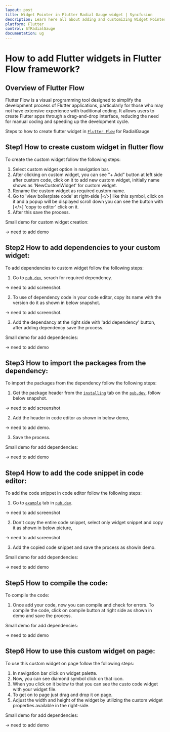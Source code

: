 ```yaml
---
layout: post
title: Widget Pointer in Flutter Radial Gauge widget | Syncfusion
description: Learn here all about adding and customizing Widget Pointer of Syncfusion Flutter Radial Gauge (SfRadialGauge) widget and more.
platform: Flutter
control: SfRadialGauge
documentation: ug
---
```


# How to add Flutter widgets in Flutter Flow framework?

## Overview of Flutter Flow

Flutter Flow is a visual programming tool designed to simplify the development process of Flutter applications, particularly for those who may not have extensive experience with traditional coding. It allows users to create Flutter apps through a drag-and-drop interface, reducing the need for manual coding and speeding up the development cycle.

Steps to how to create flutter widget in [`Flutter Flow`](https://app.flutterflow.io/) for RadialGauge

## Step1 How to create custom widget in flutter flow

To create the custom widget follow the following steps:

1. Select custom widget option in navigation bar.
2. After clicking on custom widget, you can see "+ Add" button at left side after custom code, click on it to add new custom widget, initially name shows as 'NewCustomWidget' for custom widget.
3. Rename the custom widget as required custom name.
4. Go to 'view boilerplate code' at right-side [</>] like this symbol, click on it and a popup will be displayed scroll down you can see the button with [</>] 'copy to editor' click on it.
5. After this save the process.

Small demo for custom widget creation:

-> need to add demo

## Step2 How to add dependencies to your custom widget:

To add dependencies to custom widget follow the following steps:

1. Go to [`pub.dev`](https://pub.dev/), serach for required dependency.

-> need to add screenshot.

2. To use of dependency code in your code editor, copy its name with the version do it as shown in below snapshot.

-> need to add screenshot.

3. Add the dependancy at the right side with 'add dependency' button, after adding dependency save the process.

Small demo for add dependencies:

-> need to add demo

## Step3 How to import the packages from the dependency:

To import the packages from the dependency follow the following steps:

1. Get the package header from the [`installing`](https://pub.dev/packages/syncfusion_flutter_gauges/install) tab on the [`pub.dev`](https://pub.dev/), follow below snapshot.

-> need to add screenshot

2. Add the header in code editor as shown in below demo,

-> need to add demo.

3. Save the process.

Small demo for add dependencies:

-> need to add demo

## Step4 How to add the code snippet in code editor:

To add the code snippet in code editor follow the following steps:

1. Go to [`example`](https://pub.dev/packages/syncfusion_flutter_gauges/example) tab in [`pub.dev`](https://pub.dev/).

-> need to add screenshot

2. Don't copy the entire code snippet, select only widget snippet and copy it as shown in below picture,

-> need to add screenshot

3. Add the copied code snippet and save the process as showin demo.

Small demo for add dependencies:

-> need to add demo

## Step5 How to compile the code:

To compile the code:

1. Once add your code, now you can compile and check for errors. To compile the code, click on compile button at right side as shown in demo and save the process.

Small demo for add dependencies:

-> need to add demo

## Step6 How to use this custom widget on page:

To use this custom widget on page follow the following steps:

1. In navigation bar click on widget palette.
2. Now, you can see diamond symbol click on that icon.
3. When you click on it below to that you can see the custo code widget with your widget file.
4. To get on to page just drag and drop it on page.
5. Adjust the width and height of the widget by utilizing the custom widget properties available in the right-side.

Small demo for add dependencies:

-> need to add demo
